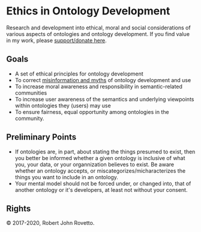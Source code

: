 # Ethics in Ontology Development
Research and development into ethical, moral and social considerations of various aspects of ontologies and ontology development. If you find value in my work, please [support/donate here](https://gogetfunding.com/knowledge-organization-services-ontology-terminology-metadata-concept-analysis/).

## Goals
- A set of ethical principles for ontology development
- To correct [misinformation and myths](https://github.com/rrovetto/Ethical-Ontology-Development/blob/master/Myths-Of-Ontology-Development.md) of ontology development and use
- To increase moral awareness and responsibility in semantic-related communities
- To increase user awareness of the semantics and underlying viewpoints within ontologies they (users) may use
- To ensure fairness, equal opportunity among ontologies in the community. 

## Preliminary Points
- If ontologies are, in part, about stating the things presumed to exist, then you better be informed whether a given ontology is inclusive of what you, your data, or your organnization believes to exist. Be aware whether an ontology accepts, or miscategorizes/micharacterizes the things you want to include in an ontology. 
- Your mental model should not be forced under, or changed into, that of another ontology or it's developers, at least not without your consent.

## Rights
© 2017-2020, Robert John Rovetto.
